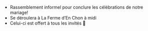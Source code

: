 <ul>
<li>Rassemblement informel pour conclure les célébrations de notre mariage!</li>
<li>Se déroulera à La Ferme d’En Chon à midi</li>
<li>Celui-ci est offert à tous les invités 🙂</li>
</ul>


